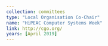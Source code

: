 ```yaml
---
collection: committees
type: "Local Organisation Co-Chair"
name: "HiPEAC Computer Systems Week"
link: http://cgo.org/
years: [April 2019]
---
```

